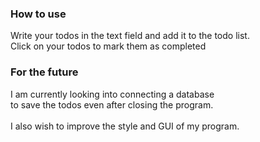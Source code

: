 <h3>How to use</h3>
Write your todos in the text field and add it to the todo list.<br>
Click on your todos to mark them as completed

<h3>For the future</h3>
I am currently looking into connecting a database<br>
to save the todos even after closing the program.
<br>
<br>
I also wish to improve the style and GUI of my program.
